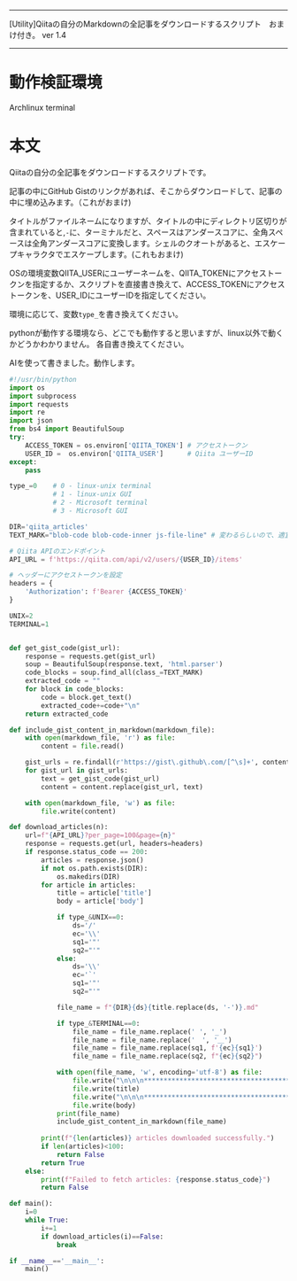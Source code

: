 


**************************************************


[Utility]Qiitaの自分のMarkdownの全記事をダウンロードするスクリプト　おまけ付き。 ver 1.4


**************************************************


# 動作検証環境

Archlinux terminal

# 本文

Qiitaの自分の全記事をダウンロードするスクリプトです。

記事の中にGitHub Gistのリンクがあれば、そこからダウンロードして、記事の中に埋め込みます。（これがおまけ)

タイトルがファイルネームになりますが、タイトルの中にディレクトリ区切りが含まれていると,`-`に、ターミナルだと、スペースはアンダースコアに、全角スペースは全角アンダースコアに変換します。シェルのクオートがあると、エスケープキャラクタでエスケープします。(これもおまけ)

OSの環境変数QIITA_USERにユーザーネームを、QIITA_TOKENにアクセストークンを指定するか、スクリプトを直接書き換えて、ACCESS_TOKENにアクセストークンを、USER_IDにユーザーIDを指定してください。

環境に応じて、変数`type_`を書き換えてください。

pythonが動作する環境なら、どこでも動作すると思いますが、linux以外で動くかどうかわかりません。
各自書き換えてください。

AIを使って書きました。動作します。

```qiitadl.py
#!/usr/bin/python
import os
import subprocess
import requests
import re
import json
from bs4 import BeautifulSoup
try:
    ACCESS_TOKEN = os.environ['QIITA_TOKEN'] # アクセストークン
    USER_ID =  os.environ['QIITA_USER']      # Qiita ユーザーID
except:
    pass

type_=0    # 0 - linux-unix terminal
           # 1 - linux-unix GUI
           # 2 - Microsoft terminal
           # 3 - Microsoft GUI

DIR='qiita_articles'
TEXT_MARK="blob-code blob-code-inner js-file-line" # 変わるらしいので、適宜調整が必要

# Qiita APIのエンドポイント
API_URL = f'https://qiita.com/api/v2/users/{USER_ID}/items'

# ヘッダーにアクセストークンを設定
headers = {
    'Authorization': f'Bearer {ACCESS_TOKEN}'
}

UNIX=2
TERMINAL=1


def get_gist_code(gist_url):
    response = requests.get(gist_url)
    soup = BeautifulSoup(response.text, 'html.parser')
    code_blocks = soup.find_all(class_=TEXT_MARK)
    extracted_code = "" 
    for block in code_blocks:
        code = block.get_text()
        extracted_code+=code+"\n"
    return extracted_code

def include_gist_content_in_markdown(markdown_file):
    with open(markdown_file, 'r') as file:
        content = file.read()

    gist_urls = re.findall(r'https://gist\.github\.com/[^\s]+', content)
    for gist_url in gist_urls:
        text = get_gist_code(gist_url)
        content = content.replace(gist_url, text)

    with open(markdown_file, 'w') as file:
        file.write(content)

def download_articles(n):
    url=f"{API_URL}?per_page=100&page={n}"
    response = requests.get(url, headers=headers)
    if response.status_code == 200:
        articles = response.json()
        if not os.path.exists(DIR):
            os.makedirs(DIR)
        for article in articles:
            title = article['title']
            body = article['body']

            if type_&UNIX==0:
                ds='/'
                ec='\\'
                sq1='"'
                sq2="'"
            else:
                ds='\\'
                ec='`'
                sq1='"'
                sq2="'"

            file_name = f"{DIR}{ds}{title.replace(ds, '-')}.md"

            if type_&TERMINAL==0:
                file_name = file_name.replace(' ', '_')
                file_name = file_name.replace('　', '＿')
                file_name = file_name.replace(sq1, f'{ec}{sq1}')
                file_name = file_name.replace(sq2, f"{ec}{sq2}")

            with open(file_name, 'w', encoding='utf-8') as file:
                file.write("\n\n\n**************************************************\n\n\n")
                file.write(title)
                file.write("\n\n\n**************************************************\n\n\n")
                file.write(body)
            print(file_name)
            include_gist_content_in_markdown(file_name)
            
        print(f"{len(articles)} articles downloaded successfully.")
        if len(articles)<100:
            return False
        return True
    else:
        print(f"Failed to fetch articles: {response.status_code}")
        return False

def main():
    i=0
    while True:
        i+=1
        if download_articles(i)==False:
            break

if __name__=='__main__':
    main()



```
